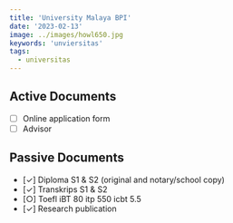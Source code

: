 ```yaml
---
title: 'University Malaya BPI'
date: '2023-02-13'
image: ../images/howl650.jpg
keywords: 'unviersitas'
tags:
  - universitas
---
```


## Active Documents

- [ ] Online application form
- [ ] Advisor

## Passive Documents

- [✓] Diploma S1 & S2 (original and notary/school copy)
- [✓] Transkrips S1 & S2
- [○] Toefl iBT 80 itp 550 icbt 5.5
- [✓] Research publication
